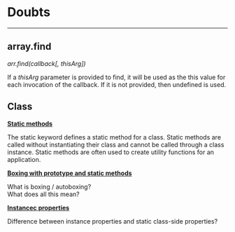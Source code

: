 # Doubts
___

## array.find

_arr.find(callback[, thisArg])_

If a _thisArg_ parameter is provided to find, it will be used as the this value for each invocation of the callback. If it is not provided, then undefined is used.

## Class

[**Static methods**](https://developer.mozilla.org/en-US/docs/Web/JavaScript/Reference/Classes#Static_methods)

   The static keyword defines a static method for a class. Static methods are called without instantiating their class and cannot be called through a class instance. Static methods are often used to create utility functions for an application.

[**Boxing with prototype and static methods**](https://developer.mozilla.org/en-US/docs/Web/JavaScript/Reference/Classes#Boxing_with_prototype_and_static_methods)

   What is boxing / autoboxing?  
   What does all this mean?

[**Instancec properties**](https://developer.mozilla.org/en-US/docs/Web/JavaScript/Reference/Classes#Instance_properties)

   Difference between instance properties and static class-side properties?

